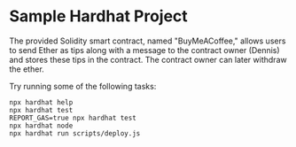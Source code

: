 # Sample Hardhat Project
The provided Solidity smart contract, named "BuyMeACoffee," allows users to send Ether as tips along with a message to the contract owner (Dennis) and stores these tips in the contract. The contract owner can later withdraw the ether.

Try running some of the following tasks:

```shell
npx hardhat help
npx hardhat test
REPORT_GAS=true npx hardhat test
npx hardhat node
npx hardhat run scripts/deploy.js
```
